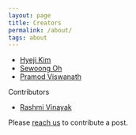 ```yaml
---
layout: page
title: Creators
permalink: /about/
tags: about
---
```




* [Hyeji Kim](http://sites.utexas.edu/hkim/)
* [Sewoong Oh](https://homes.cs.washington.edu/~sewoong/)
* [Pramod Viswanath](http://pramodv.ece.illinois.edu/)


Contributors
* [Rashmi Vinayak](http://www.cs.cmu.edu/~rvinayak/)

Please [reach us](https://hyejikim1.github.io/contact) to contribute a post. 



